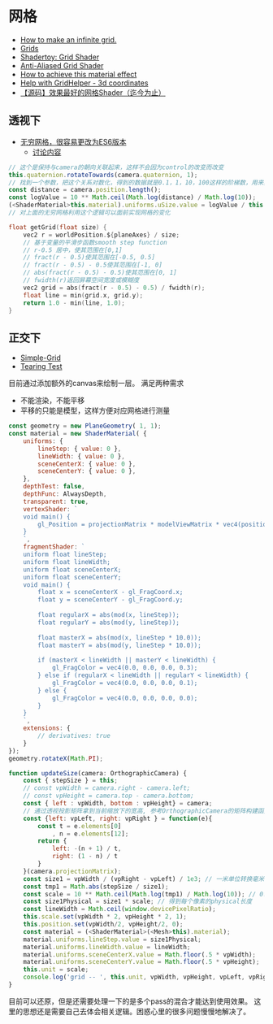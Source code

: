 # 网格

- [How to make an infinite grid.](https://asliceofrendering.com/scene%20helper/2020/01/05/InfiniteGrid/)
- [Grids](https://godotshaders.com/snippet/grids/)
- [Shadertoy: Grid Shader](https://worldofzero.com/posts/shadertoy-grid-shader/)
- [Anti-Aliased Grid Shader](https://madebyevan.com/shaders/grid/)
- [How to achieve this material effect](https://discourse.threejs.org/t/how-to-achieve-this-material-effect-gif-image/1270/5)
- [Help with GridHelper - 3d coordinates](https://discourse.threejs.org/t/help-with-gridhelper-3d-coordinates/27336)
- [【源码】效果最好的网格Shader（迄今为止）](https://mp.weixin.qq.com/s/WJLwJMdvug98QWyFvV4e7A)

## 透视下

- [无穷网格，很容易更改为ES6版本](https://github.com/Fyrestar/THREE.InfiniteGridHelper)
    - [讨论内容](https://discourse.threejs.org/t/three-infinitegridhelper-anti-aliased/8377)

```ts
// 这个是保持与camera的朝向关联起来，这样不会因为control的改变而改变
this.quaternion.rotateTowards(camera.quaternion, 1);
// 找到一个参数，把这个关系对数化，得到的数据就是0.1，1，10，100这样的阶梯数，用来实现跨度
const distance = camera.position.length();
const logValue = 10 ** Math.ceil(Math.log(distance) / Math.log(10));
(<ShaderMaterial>this.material).uniforms.uSize.value = logValue / this.scaleSize;
// 对上面的无穷网格利用这个逻辑可以面前实现网格的变化
```

```c
float getGrid(float size) {
    vec2 r = worldPosition.${planeAxes} / size;
    // 基于变量的平滑步函数smooth step function
    // r-0.5 居中，使其范围在[0,1]
    // fract(r - 0.5)使其范围在[-0.5, 0.5]
    // fract(r - 0.5) - 0.5使其范围在[-1, 0]
    // abs(fract(r - 0.5) - 0.5)使其范围在[0, 1]
    // fwidth(r)返回屏幕空间宽度或模糊度
    vec2 grid = abs(fract(r - 0.5) - 0.5) / fwidth(r);
    float line = min(grid.x, grid.y);
    return 1.0 - min(line, 1.0);
}
```

## 正交下

- [ Simple-Grid](https://www.shadertoy.com/view/wdK3Dy)
- [ Tearing Test](https://www.shadertoy.com/view/XtcSzf)

目前通过添加额外的canvas来绘制一层。
满足两种需求
- 不能渲染，不能平移
- 平移的只能是模型，这样方便对应网格进行测量

```js
const geometry = new PlaneGeometry( 1, 1);
const material = new ShaderMaterial( {
    uniforms: {
        lineStep: { value: 0 },
        lineWidth: { value: 0 },
        sceneCenterX: { value: 0 },
        sceneCenterY: { value: 0 },
    },
    depthTest: false,
    depthFunc: AlwaysDepth,
    transparent: true,
    vertexShader: `			
    void main() {			
        gl_Position = projectionMatrix * modelViewMatrix * vec4(position,1.0);			
    }
    `,
    fragmentShader: `	
    uniform float lineStep;
    uniform float lineWidth;
    uniform float sceneCenterX;
    uniform float sceneCenterY;
    void main() {
        float x = sceneCenterX - gl_FragCoord.x;
        float y = sceneCenterY - gl_FragCoord.y;
        
        float regularX = abs(mod(x, lineStep));
        float regularY = abs(mod(y, lineStep));
        
        float masterX = abs(mod(x, lineStep * 10.0));
        float masterY = abs(mod(y, lineStep * 10.0));
        
        if (masterX < lineWidth || masterY < lineWidth) {
            gl_FragColor = vec4(0.0, 0.0, 0.0, 0.3);
        } else if (regularX < lineWidth || regularY < lineWidth) {
            gl_FragColor = vec4(0.0, 0.0, 0.0, 0.1);
        } else {
            gl_FragColor = vec4(0.0, 0.0, 0.0, 0.0);
        }
    }
    `,
    extensions: {
        // derivatives: true
    }
});
geometry.rotateX(Math.PI);
```
```js
function updateSize(camera: OrthographicCamera) {
    const { stepSize } = this;
    // const vpWidth = camera.right - camera.left;
    // const vpHeight = camera.top - camera.bottom;
    const { left : vpWidth, bottom : vpHeight} = camera;
    // 通过透视投影矩阵拿到当前缩放下的宽高, 参考OrthographicCamera的矩阵构建函数updateProjectionMatrix
    const {left: vpLeft, right: vpRight } = function(e){
        const t = e.elements[0]
            , n = e.elements[12];
        return {
            left: -(n + 1) / t,
            right: (1 - n) / t
        }
    }(camera.projectionMatrix);
    const size1 = vpWidth / (vpRight - vpLeft) / 1e3; // 一米单位转换毫米的单位，计算每个世界坐标单位(pixel/m)像素/米
    const tmp1 = Math.abs(stepSize / size1);
    const scale = 10 ** Math.ceil(Math.log(tmp1) / Math.log(10)); // 0.1 1 10 100...10倍递增
    const size1Physical = size1 * scale; // 得到每个像素的physical长度
    const lineWidth = Math.ceil(window.devicePixelRatio);
    this.scale.set(vpWidth * 2, vpHeight * 2, 1);
    this.position.set(vpWidth/2, vpHeight/2, 0);
    const material = (<ShaderMaterial>(<Mesh>this).material);
    material.uniforms.lineStep.value = size1Physical;
    material.uniforms.lineWidth.value = lineWidth;
    material.uniforms.sceneCenterX.value = Math.floor(.5 * vpWidth);
    material.uniforms.sceneCenterY.value = Math.floor(.5 * vpHeight);
    this.unit = scale;
    console.log('grid -- ', this.unit, vpWidth, vpHeight, vpLeft, vpRight)
}
```
目前可以还原，但是还需要处理一下的是多个pass的混合才能达到使用效果。
这里的思想还是需要自己去体会相关逻辑。困惑心里的很多问题慢慢地解决了。